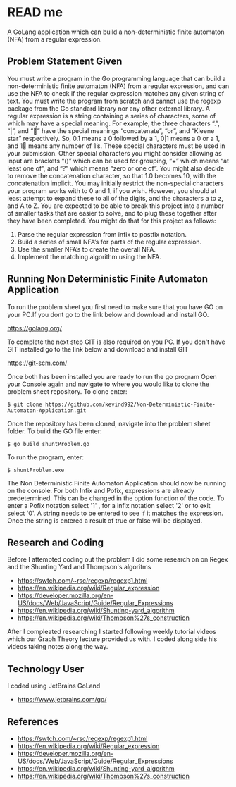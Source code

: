 # READ me

A GoLang application which can build a non-deterministic finite automaton (NFA) from a regular expression. 

## Problem Statement Given

You must write a program in the Go programming language that can build a non-deterministic finite automaton (NFA) from a regular expression, and can use the NFA to check if the regular expression matches any given string of text. You must write the program from scratch and cannot use the regexp package from the Go standard library nor any other external library.
A regular expression is a string containing a series of characters, some of which may have a special meaning. For example, the three characters “.”, “|”, and “” have the special meanings “concatenate”, “or”, and “Kleene star” respectively. So, 0.1 means a 0 followed by a 1, 0|1 means a 0 or a 1, and 1 means any number of 1’s. These special characters must be used in your submission.
Other special characters you might consider allowing as input are brackets “()” which can be used for grouping, “+” which means “at least one of”, and “?” which means “zero or one of”. You might also decide to remove the concatenation character, so that 1.0 becomes 10, with the concatenation implicit.
You may initially restrict the non-special characters your program works with to 0 and 1, if you wish. However, you should at least attempt to expand these to all of the digits, and the characters a to z, and A to Z.
You are expected to be able to break this project into a number of smaller tasks that are easier to solve, and to plug these together after they have been completed. You might do that for this project as follows:
1. Parse the regular expression from infix to postfix notation.
2. Build a series of small NFA’s for parts of the regular expression.
3. Use the smaller NFA’s to create the overall NFA.
4. Implement the matching algorithm using the NFA.

## Running Non Deterministic Finite Automaton Application

To run the problem sheet you first need to make sure that you have GO on your PC.If you dont go to the link below and download and install GO.

https://golang.org/

To complete the next step GIT is also required on you PC. If you don't have GIT installed go to the link below and download and install GIT

https://git-scm.com/

Once both has been installed you are ready to run the go program Open your Console again and navigate to where you would like to clone the problem sheet repository. To clone enter:

    $ git clone https://github.com/kevind992/Non-Deterministic-Finite-Automaton-Application.git

Once the repository has been cloned, navigate into the problem sheet folder. To build the GO file enter:

    $ go build shuntProblem.go

To run the program, enter:

    $ shuntProblem.exe

The Non Deterministic Finite Automaton Application should now be running on the console.
For both Infix and Pofix, expressions are already predetermined. This can be changed in the option function of the code.
To enter a Pofix notation select '1' , for a infix notation select '2' or to exit select '0'.
A string needs to be entered to see if it matches the expression. Once the string is entered a result of true or false will be displayed.

## Research and Coding

Before I attempted coding out the problem I did some research on on Regex and the Shunting Yard and Thompson's algoritms

- https://swtch.com/~rsc/regexp/regexp1.html
- https://en.wikipedia.org/wiki/Regular_expression
- https://developer.mozilla.org/en-US/docs/Web/JavaScript/Guide/Regular_Expressions
- https://en.wikipedia.org/wiki/Shunting-yard_algorithm
- https://en.wikipedia.org/wiki/Thompson%27s_construction

After I compleated researching I started following weekly tutorial videos which our Graph Theory lecture provided us with.
I coded along side his videos taking notes along the way.

## Technology User

I coded using JetBrains GoLand
- https://www.jetbrains.com/go/

## References
- https://swtch.com/~rsc/regexp/regexp1.html
- https://en.wikipedia.org/wiki/Regular_expression
- https://developer.mozilla.org/en-US/docs/Web/JavaScript/Guide/Regular_Expressions
- https://en.wikipedia.org/wiki/Shunting-yard_algorithm
- https://en.wikipedia.org/wiki/Thompson%27s_construction
